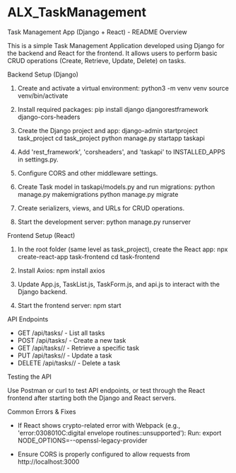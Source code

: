 # ALX_TaskManagement

Task Management App (Django + React) - README
Overview

This is a simple Task Management Application developed using Django for the backend and React for the frontend.
It allows users to perform basic CRUD operations (Create, Retrieve, Update, Delete) on tasks.

Backend Setup (Django)

1. Create and activate a virtual environment:
   python3 -m venv venv
   source venv/bin/activate

2. Install required packages:
   pip install django djangorestframework django-cors-headers

3. Create the Django project and app:
   django-admin startproject task_project
   cd task_project
   python manage.py startapp taskapi

4. Add 'rest_framework', 'corsheaders', and 'taskapi' to INSTALLED_APPS in settings.py.
5. Configure CORS and other middleware settings.
6. Create Task model in taskapi/models.py and run migrations:
   python manage.py makemigrations
   python manage.py migrate

7. Create serializers, views, and URLs for CRUD operations.
8. Start the development server:
   python manage.py runserver

Frontend Setup (React)

1. In the root folder (same level as task_project), create the React app:
   npx create-react-app task-frontend
   cd task-frontend

2. Install Axios:
   npm install axios

3. Update App.js, TaskList.js, TaskForm.js, and api.js to interact with the Django backend.
4. Start the frontend server:
   npm start

API Endpoints

- GET /api/tasks/           - List all tasks
- POST /api/tasks/          - Create a new task
- GET /api/tasks/<id>/      - Retrieve a specific task
- PUT /api/tasks/<id>/      - Update a task
- DELETE /api/tasks/<id>/   - Delete a task

Testing the API

Use Postman or curl to test API endpoints, or test through the React frontend after starting both the Django and React servers.

Common Errors & Fixes

- If React shows crypto-related error with Webpack (e.g., 'error:0308010C:digital envelope routines::unsupported'):
  Run: export NODE_OPTIONS=--openssl-legacy-provider

- Ensure CORS is properly configured to allow requests from http://localhost:3000

